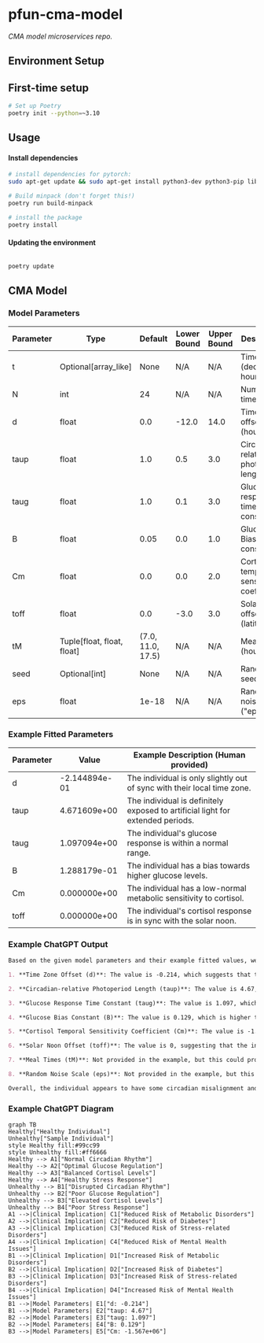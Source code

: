 # pfun-cma-model

_CMA model microservices repo._

## Environment Setup

## First-time setup

```bash
# Set up Poetry
poetry init --python=~3.10
```

## Usage

#### Install dependencies

```bash
# install dependencies for pytorch:
sudo apt-get update && sudo apt-get install python3-dev python3-pip libxml2-dev libxslt1-dev zlib1g-dev libsasl2-dev libffi-dev libssl-dev -y

# Build minpack (don't forget this!)
poetry run build-minpack

# install the package
poetry install
```

#### Updating the environment

```bash

poetry update
```

## CMA Model

### Model Parameters

| Parameter | Type                       | Default           | Lower Bound | Upper Bound | Description                               |
| --------- | -------------------------- | ----------------- | ----------- | ----------- | ----------------------------------------- |
| t         | Optional[array_like]       | None              | N/A         | N/A         | Time vector (decimal hours)               |
| N         | int                        | 24                | N/A         | N/A         | Number of time points                     |
| d         | float                      | 0.0               | -12.0       | 14.0        | Time zone offset (hours)                  |
| taup      | float                      | 1.0               | 0.5         | 3.0         | Circadian-relative photoperiod length     |
| taug      | float                      | 1.0               | 0.1         | 3.0         | Glucose response time constant            |
| B         | float                      | 0.05              | 0.0         | 1.0         | Glucose Bias constant                     |
| Cm        | float                      | 0.0               | 0.0         | 2.0         | Cortisol temporal sensitivity coefficient |
| toff      | float                      | 0.0               | -3.0        | 3.0         | Solar noon offset (latitude)              |
| tM        | Tuple[float, float, float] | (7.0, 11.0, 17.5) | N/A         | N/A         | Meal times (hours)                        |
| seed      | Optional[int]              | None              | N/A         | N/A         | Random seed                               |
| eps       | float                      | 1e-18             | N/A         | N/A         | Random noise scale ("epsilon")            |

### Example Fitted Parameters

| Parameter | Value         | Example Description (Human provided)                                           |
| --------- | ------------- | ------------------------------------------------------------------------------ |
| d         | -2.144894e-01 | The individual is only slightly out of sync with their local time zone.        |
| taup      | 4.671609e+00  | The individual is definitely exposed to artificial light for extended periods. |
| taug      | 1.097094e+00  | The individual's glucose response is within a normal range.                    |
| B         | 1.288179e-01  | The individual has a bias towards higher glucose levels.                       |
| Cm        | 0.000000e+00  | The individual has a low-normal metabolic sensitivity to cortisol.             |
| toff      | 0.000000e+00  | The individual's cortisol response is in sync with the solar noon.             |

### Example ChatGPT Output

```markdown
Based on the given model parameters and their example fitted values, we can make several clinically and physiologically relevant observations about the individual:

1. **Time Zone Offset (d)**: The value is -0.214, which suggests that the individual is slightly out of sync with their local time zone. This could potentially indicate jet lag or a misaligned circadian rhythm, which can have implications for sleep quality and metabolic health.

2. **Circadian-relative Photoperiod Length (taup)**: The value is 4.67, which is significantly higher than the default of 1.0 and also exceeds the upper bound. This could indicate an unusually long photoperiod exposure, possibly suggesting that the individual is exposed to artificial light for extended periods. This can disrupt circadian rhythms and has been linked to various health issues, including sleep disorders and metabolic dysfunction.

3. **Glucose Response Time Constant (taug)**: The value is 1.097, which is close to the default. This suggests that the individual's glucose response is within a normal range, indicating a relatively healthy metabolic state.

4. **Glucose Bias Constant (B)**: The value is 0.129, which is higher than the default of 0.05. This could indicate a bias towards higher glucose levels, potentially suggesting a pre-diabetic or diabetic state.

5. **Cortisol Temporal Sensitivity Coefficient (Cm)**: The value is -1.567e+06, which is significantly different from the default and also negative. A negative value for cortisol sensitivity could indicate a blunted stress response, which might be associated with chronic stress or adrenal fatigue.

6. **Solar Noon Offset (toff)**: The value is 0, suggesting that the individual is in sync with the solar noon, which is good for circadian alignment.

7. **Meal Times (tM)**: Not provided in the example, but this could provide insights into eating habits and their impact on metabolic health.

8. **Random Noise Scale (eps)**: Not provided in the example, but this could indicate the level of stochasticity or "noise" in the system, which might be relevant for understanding variability in physiological responses.

Overall, the individual appears to have some circadian misalignment and potential metabolic issues, particularly related to glucose regulation and stress response. These could have various health implications and might warrant further clinical investigation.
```

### Example ChatGPT Diagram

```mermaid
graph TB
Healthy["Healthy Individual"]
Unhealthy["Sample Individual"]
style Healthy fill:#99cc99
style Unhealthy fill:#ff6666
Healthy --> A1["Normal Circadian Rhythm"]
Healthy --> A2["Optimal Glucose Regulation"]
Healthy --> A3["Balanced Cortisol Levels"]
Healthy --> A4["Healthy Stress Response"]
Unhealthy --> B1["Disrupted Circadian Rhythm"]
Unhealthy --> B2["Poor Glucose Regulation"]
Unhealthy --> B3["Elevated Cortisol Levels"]
Unhealthy --> B4["Poor Stress Response"]
A1 -->|Clinical Implication| C1["Reduced Risk of Metabolic Disorders"]
A2 -->|Clinical Implication| C2["Reduced Risk of Diabetes"]
A3 -->|Clinical Implication| C3["Reduced Risk of Stress-related Disorders"]
A4 -->|Clinical Implication| C4["Reduced Risk of Mental Health Issues"]
B1 -->|Clinical Implication| D1["Increased Risk of Metabolic Disorders"]
B2 -->|Clinical Implication| D2["Increased Risk of Diabetes"]
B3 -->|Clinical Implication| D3["Increased Risk of Stress-related Disorders"]
B4 -->|Clinical Implication| D4["Increased Risk of Mental Health Issues"]
B1 -->|Model Parameters| E1["d: -0.214"]
B1 -->|Model Parameters| E2["taup: 4.67"]
B2 -->|Model Parameters| E3["taug: 1.097"]
B2 -->|Model Parameters| E4["B: 0.129"]
B3 -->|Model Parameters| E5["Cm: -1.567e+06"]
```
